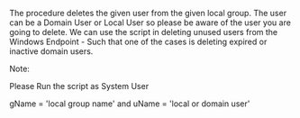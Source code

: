 The procedure deletes the given user from the given local group. The user can be a Domain User or Local User so please be aware of the user you are going to delete. We can use the script in deleting unused users from the Windows Endpoint - Such that one of the cases is deleting expired or inactive domain users.

 

Note:

Please Run the script as System User

gName = 'local group name' and uName = 'local or domain user'